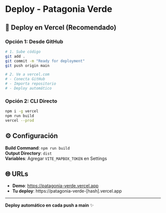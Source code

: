 # Deploy - Patagonia Verde

## 🚀 Deploy en Vercel (Recomendado)

### Opción 1: Desde GitHub
```bash
# 1. Sube código
git add .
git commit -m "Ready for deployment"
git push origin main

# 2. Ve a vercel.com
# - Conecta GitHub
# - Importa repositorio
# - Deploy automático
```

### Opción 2: CLI Directo
```bash
npm i -g vercel
npm run build
vercel --prod
```

## ⚙️ Configuración

**Build Command**: `npm run build`  
**Output Directory**: `dist`  
**Variables**: Agregar `VITE_MAPBOX_TOKEN` en Settings

## 🌐 URLs
- **Demo**: https://patagonia-verde.vercel.app
- **Tu deploy**: https://patagonia-verde-[hash].vercel.app

---

**Deploy automático en cada push a main** ✨
